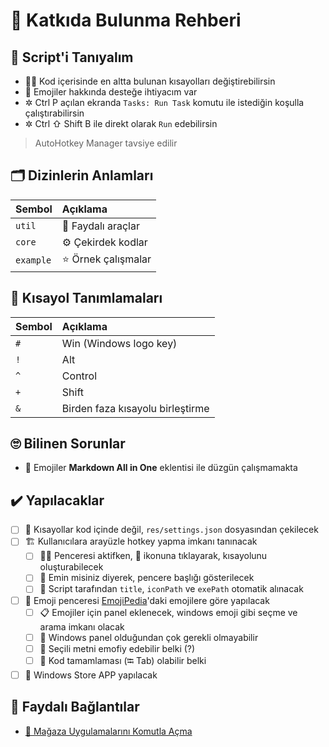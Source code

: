 # 💖 Katkıda Bulunma Rehberi

## 🔰 Script'i Tanıyalım

* 👨‍🔧 Kod içerisinde en altta bulunan kısayolları değiştirebilirsin
* 🤝 Emojiler hakkında desteğe ihtiyacım var
* ✲ Ctrl P açılan ekranda `Tasks: Run Task` komutu ile istediğin koşulla çalıştırabilirsin
* ✲ Ctrl ⇧ Shift B ile direkt olarak `Run` edebilirsin

> AutoHotkey Manager tavsiye edilir

## 🗂️ Dizinlerin Anlamları

| Sembol | Açıklama |
| :--- | :--- |
| `util` | 🧰 Faydalı araçlar |
| `core` | ⚙️ Çekirdek kodlar |
| `example` | ⭐ Örnek çalışmalar |

## 🍍 Kısayol Tanımlamaları

| Sembol | Açıklama |
| :--- | :--- |
| `#` | Win \(Windows logo key\) |
| `!` | Alt |
| `^` | Control |
| `+` | Shift |
| `&` | Birden faza kısayolu birleştirme |

## 🙄 Bilinen Sorunlar

* 🐛 Emojiler **Markdown All in One** eklentisi ile düzgün çalışmamakta

## ✔️ Yapılacaklar

* [ ] 📃 Kısayollar kod içinde değil, `res/settings.json` dosyasından çekilecek
* [ ] 🏗️ Kullanıcılara arayüzle hotkey yapma imkanı tanınacak
  * [ ] 👷‍♂️ Penceresi aktifken, 🌱 ikonuna tıklayarak, kısayolunu oluşturabilecek
  * [ ] 💬 Emin misiniz diyerek, pencere başlığı gösterilecek
  * [ ] 💞 Script tarafından `title`, `iconPath` ve `exePath` otomatik alınacak
* [ ] 💖 Emoji penceresi [EmojiPedia](https://emojipedia.org/)'daki emojilere göre yapılacak
  * [ ] 📋 Emojiler için panel eklenecek, windows emoji gibi seçme ve arama imkanı olacak
  * [ ] 🤔 Windows panel olduğundan çok gerekli olmayabilir
  * [ ] 💭 Seçili metni emofiy edebilir belki \(?\)
  * [ ] 🤖 Kod tamamlaması \(⭾ Tab\) olabilir belki
* [ ] 👜 Windows Store APP yapılacak

## 🔗 Faydalı Bağlantılar

* [👜 Mağaza Uygulamalarını Komutla Açma](https://windows.yemreak.com/gelistirici-notlarim/magaza-uygulamlarini-komutla-acma)

